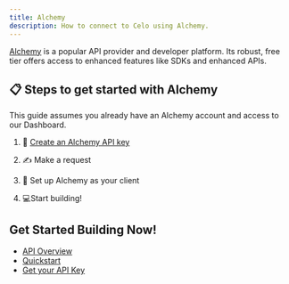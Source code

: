 ```yaml
---
title: Alchemy
description: How to connect to Celo using Alchemy. 
---
```


[Alchemy](https://docs.alchemy.com/reference/api-overview) is a popular API provider and developer platform. Its robust, free tier offers access to enhanced features like SDKs and enhanced APIs.

## 📋 Steps to get started with Alchemy

This guide assumes you already have an Alchemy account and access to our Dashboard.

1. 🔑 [Create an Alchemy API key](https://dashboard.alchemy.com/)

2. ✍️ Make a request

3. 🤝 Set up Alchemy as your client

4. 💻Start building!

## Get Started Building Now!

- [API Overview](https://docs.alchemy.com/reference/api-overview)
- [Quickstart](https://docs.alchemy.com/docs/alchemy-quickstart-guide)
- [Get your API Key](https://dashboard.alchemy.com/)
